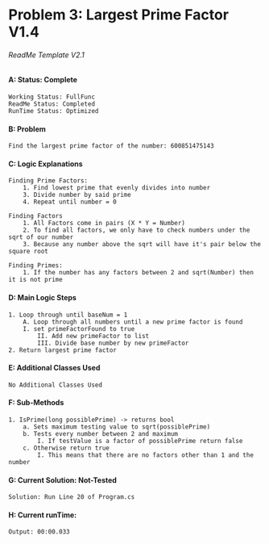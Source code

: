 # **Problem 3: Largest Prime Factor V1.4**
###### ReadMe Template V2.1


#### A: Status: Complete 
    Working Status: FullFunc
    ReadMe Status: Completed
    RunTime Status: Optimized

#### B: Problem
    Find the largest prime factor of the number: 600851475143

#### C: Logic Explanations
    Finding Prime Factors:
        1. Find lowest prime that evenly divides into number
        3. Divide number by said prime
        4. Repeat until number = 0

    Finding Factors
        1. All Factors come in pairs (X * Y = Number)
        2. To find all factors, we only have to check numbers under the sqrt of our number
        3. Because any number above the sqrt will have it's pair below the square root

    Finding Primes:
        1. If the number has any factors between 2 and sqrt(Number) then it is not prime
        

#### D: Main Logic Steps
    1. Loop through until baseNum = 1
        A. Loop through all numbers until a new prime factor is found 
        I. set primeFactorFound to true
            II. Add new primeFactor to list
            III. Divide base number by new primeFactor
    2. Return largest prime factor

#### E: Additional Classes Used
    No Additional Classes Used

#### F: Sub-Methods
    1. IsPrime(long possiblePrime) -> returns bool
        a. Sets maximum testing value to sqrt(possiblePrime)
        b. Tests every number between 2 and maximum
            I. If testValue is a factor of possiblePrime return false
        c. Otherwise return true
            I. This means that there are no factors other than 1 and the number

#### G: Current Solution: Not-Tested
    Solution: Run Line 20 of Program.cs

#### H: Current runTime:
    Output: 00:00.033
    

